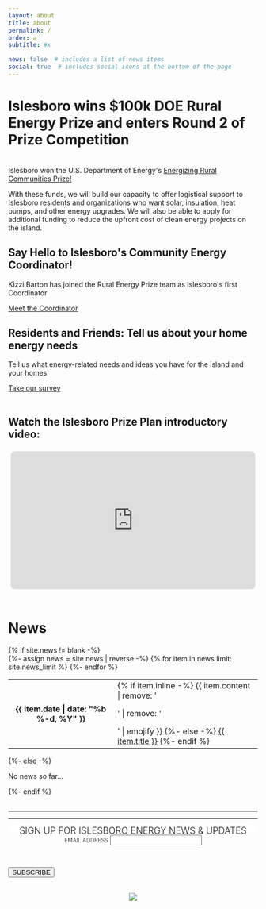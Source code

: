 ```yaml
---
layout: about
title: about
permalink: /
order: a
subtitle: #x

news: false  # includes a list of news items
social: true  # includes social icons at the bottom of the page
---
```


# Islesboro wins $100k DOE Rural Energy Prize and enters Round 2 of Prize Competition
<br />
Islesboro won the U.S. Department of Energy's <a href="https://www.herox.com/rural-energy/teams">Energizing Rural Communities Prize!</a>

With these funds, we will build our capacity to offer logistical support to Islesboro residents and organizations who want solar, insulation, heat pumps, and other energy upgrades. We will also be able to apply for additional funding to reduce the upfront cost of clean energy projects on the island. 
<br />

<div class="row card-intro">
    <div class="col-sm mt-2 mt-md-0">
      <div class="card-item card-yellow">
        <h2>Say Hello to Islesboro's Community Energy Coordinator!</h2>
        <p>Kizzi Barton has joined the Rural Energy Prize team as Islesboro's first Coordinator</p>
        <a class="button card-yellow" href="https://islesboroenergy.org/coordinators/">Meet the Coordinator <i class="fa-solid fa-circle-arrow-right"></i></a>
      </div>
    </div>
    <div class="col-sm mt-2 mt-md-0">
      <div class="card-item card-blue">
        <h2>Residents and Friends: Tell us about your home energy needs</h2>
        <p>Tell us what energy-related needs and ideas you have for the island and your homes</p>
            <a class="button card-yellow" href="https://forms.gle/ExXFmbJW7C8rVzrC9">Take our survey <i class="fa-solid fa-circle-arrow-right"></i></a>
      </div>
    </div>
</div>

<br />
<div>
    <h2>Watch the Islesboro Prize Plan introductory video:</h2>
    <div style="padding: 5px" />
    <div style="padding:56.25% 0 0 0;position:relative;"><iframe src="https://player.vimeo.com/video/852559307?badge=0&amp;autopause=0&amp;player_id=0&amp;app_id=58479" frameborder="0" allow="autoplay; fullscreen; picture-in-picture" style="position:absolute;top:0;left:0;width:100%;height:100%;border-radius:8px;" title="Islesboro Rural Energy Prize - Info Meeting"></iframe></div><script src="https://player.vimeo.com/api/player.js"></script>
</div>
<br />

# News
          
<div class="news">
  {% if site.news != blank -%} 
  <div class="table-responsive">
    <table class="table table-sm table-borderless">
    {%- assign news = site.news | reverse -%} 
    {% for item in news limit: site.news_limit %} 
      <tr>
        <th scope="row">{{ item.date | date: "%b %-d, %Y" }}</th>
        <td>
          {% if item.inline -%} 
            {{ item.content | remove: '<p>' | remove: '</p>' | emojify }}
          {%- else -%} 
            <a class="news-title" href="{{ item.url | relative_url }}">{{ item.title }}</a>
          {%- endif %} 
        </td>
      </tr>
    {%- endfor %} 
    </table>
  </div>
{%- else -%} 
  <p>No news so far...</p>
{%- endif %} 
</div>

<br />


<div class="row justify-content-sm-center">
  <hr width="100%" />
</div>

<div class="row justify-content-sm-center">
  <hr>
  <div class="col-sm-2 col-md-0"></div>
  <div class="col-sm-8 col-md-0">
        <!-- Begin Mailchimp Signup Form -->
        <link href="//cdn-images.mailchimp.com/embedcode/classic-10_7_dtp.css" rel="stylesheet" type="text/css">
        <style type="text/css">
        	#mc_embed_signup{background:#fff; clear:both; font:14px; text-align:center; align-items:center;}
          #mc_embed_signup form {text-align:center; padding:0px;}
        	#mc_heading{font-weight: 300; font-size: 1.3em; line-height: 1.0em; padding:10px 0px;}
          #mc_label{font-weight: 300; font-size: 0.8em;}
          #mc_embed_signup .mc-field-group {position:relative; width:100%; padding-bottom:3%; min-height:50px;}
          #mc_embed_signup div#mce-responses {float:center; top:-1.4em; padding:0em .5em 0em .5em; overflow:hidden; width:100%; margin: 0 5%; clear: both;}
          #mc_embed_signup .footer {width:100%; align-items: center;}
          #mc_embed_signup .brandingLogo {justify-self:center;}
          #mc-embedded-subscribe {clear:both; width:auto; display:block; margin:0;}
        </style>
        <div id="mc_embed_signup">
          <form action="https://islesboroenergy.us14.list-manage.com/subscribe/post?u=07fbabaf1bf18f715f917a219&amp;id=f2f1418c65" method="post" id="mc-embedded-subscribe-form" name="mc-embedded-subscribe-form" class="validate" target="_blank" novalidate>
            <div id="mc_embed_signup_scroll">
              <div style="height: 10px" />
            	 <span id="mc_heading">SIGN UP FOR ISLESBORO ENERGY NEWS & UPDATES</span>
               <div style="height: 10px" />
                <div class="mc-field-group">
                	<label id="mc_label" for="mce-EMAIL">EMAIL ADDRESS</label>
                	<input type="email" value="" name="EMAIL" class="required email" id="mce-EMAIL">
                </div>
                <div hidden="true"><input type="hidden" name="tags" value="7258151"></div>
                	<div id="mce-responses" class="clear foot">
                		<div class="response" id="mce-error-response" style="display:none"></div>
                		<div class="response" id="mce-success-response" style="display:none"></div>
                	</div>    <!-- real people should not fill this in and expect good things - do not remove this or risk form bot signups-->
                    <div style="position: absolute; left: -5000px;" aria-hidden="true"><input type="text" name="b_07fbabaf1bf18f715f917a219_f2f1418c65" tabindex="-1" value=""></div>
                        <div class="optionalParent">
                            <div class="clear footer">
                                <input type="submit" value="SUBSCRIBE" name="subscribe" id="mc-embedded-subscribe" class="button" style="align:center">
                                <br>
                                <p class="brandingLogo"><a href="http://eepurl.com/hWzSSD" title="Mailchimp - email marketing made easy and fun"><img src="https://eep.io/mc-cdn-images/template_images/branding_logo_text_dark_dtp.svg"></a></p>
                            </div>
                        </div>
                    </div>
                </form>
            </div>
        <script type='text/javascript' src='//s3.amazonaws.com/downloads.mailchimp.com/js/mc-validate.js'></script><script type='text/javascript'>(function($) {window.fnames = new Array(); window.ftypes = new Array();fnames[0]='EMAIL';ftypes[0]='email';fnames[1]='FNAME';ftypes[1]='text';fnames[2]='LNAME';ftypes[2]='text';fnames[3]='ADDRESS';ftypes[3]='address';fnames[4]='PHONE';ftypes[4]='phone';fnames[5]='BIRTHDAY';ftypes[5]='birthday';}(jQuery));var $mcj = jQuery.noConflict(true);</script>
        <!--End mc_embed_signup-->
    </div>
    <div class="col-sm-2 col-md-0"></div>

</div>


<!-- Energy Jamboree Banner section -->
<!--div class="row justify-content-sm-center">
    <div class="col-sm-2 col-md-0"></div>
    <div class="col-sm-8 col-md-0">
      <a href="https://forms.gle/sdhgGq9oNAGYJ6eZA" style="text-decoration: none">
        <img src="{{ site.url }}/assets/img/jamboree_ev_ride_web.svg" alt="Jamboree EV rides signup" class="img-fluid-svg" />
      </a>
      <br />
      <br />
      <a href="https://forms.gle/MXj4Cdsj8strL2J26" style="text-decoration: none">
        <img src="{{ site.url }}/assets/img/jamboree_survey_web.svg" alt="Home Energy and Jamboree Survey" class="img-fluid-svg" />
      </a>
      <div style="height: 20px" />
        <a href="jamboree/" style="text-decoration: none">
          <img src="{{ site.url }}/assets/img/jamboree_flyer_web.svg" alt="Jamboree flyer" class="img-fluid-svg" />
        </a>
        <div style="height: 20px" />
        <div style="width:100%;align-items:center;justify-content:center;display:flex">
        	<div style="width:50%">
        		  <img src="{{ site.url }}/assets/img/icc_logo_color_rev.jpg" alt="Jamboree flyer" class="img-fluid-svg" />
        	</div>
        </div>
        <div style="height: 20px" />
        <a href="https://fb.me/e/2PAxxLDHL" style="text-decoration: none">
          <img src="{{ site.url }}/assets/img/jamboree_button_fb_horiz_web.png" alt="Jamboree flyer" class="img-fluid-svg" />
        </a>
        <div style="height: 20px" />
        <a href="mailto:jamboree@islesboroenergy.org?subject=Website" style="text-decoration: none">
          <img src="{{ site.url }}/assets/img/jamboree_button_email_horiz_web.png" alt="Jamboree flyer" class="img-fluid-svg" />
        </a>
        <div style="height: 20px" />
    </div>
    <div class="col-sm-2 col-md-0"></div>
</div-->
